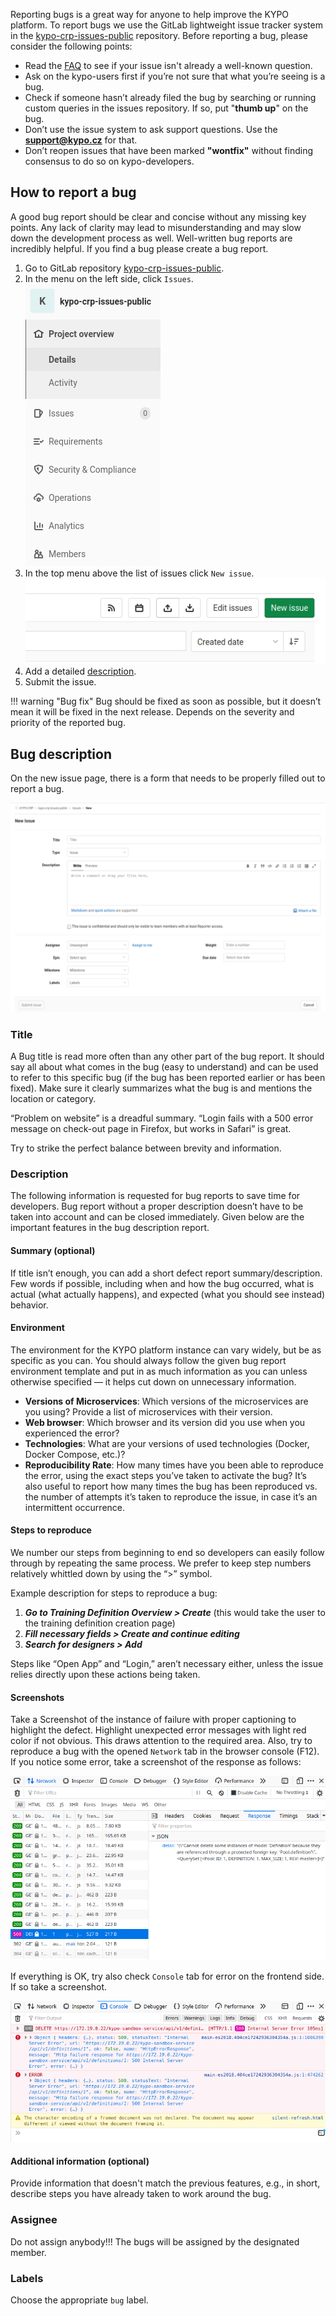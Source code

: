 Reporting bugs is a great way for anyone to help improve the KYPO platform. To report bugs we use the GitLab lightweight issue tracker system in the [kypo-crp-issues-public](https://gitlab.ics.muni.cz/kypo-crp/kypo-crp-issues-public) repository. Before reporting a bug, please consider the following points:
  
  * Read the [FAQ](faq.md) to see if your issue isn't already a well-known question.
  * Ask on the kypo-users first if you’re not sure that what you’re seeing is a bug.
  * Check if someone hasn’t already filed the bug by searching or running custom queries in the issues repository. If so, put "**thumb up**" on the bug.
  * Don’t use the issue system to ask support questions. Use the **support@kypo.cz** for that.
  * Don’t reopen issues that have been marked **"wontfix"** without finding consensus to do so on kypo-developers.


## How to report a bug

A good bug report should be clear and concise without any missing key points. Any lack of clarity may lead to misunderstanding and may slow down the development process as well. Well-written bug reports are incredibly helpful. If you find a bug please create a bug report.


  1.  Go to GitLab repository [kypo-crp-issues-public](https://gitlab.ics.muni.cz/kypo-crp/kypo-crp-issues-public).
  2.  In the menu on the left side, click `Issues`.
  ![gitlab-issue-repository-left-menu](img/report-bugs/issues-repository-left-menu.png)
  3.  In the top menu above the list of issues click `New issue`.
  ![gitlab-issue-repository-top-menu](img/report-bugs/issues-repository-top-menu.png)
  4.  Add a detailed [description](#bug-description).
  5.  Submit the issue.

!!! warning "Bug fix" 
    Bug should be fixed as soon as possible, but it doesn’t mean it will be fixed in the next release. Depends on the severity and priority of the reported bug. 


## Bug description
On the new issue page, there is a form that needs to be properly filled out to report a bug. 

![new-issue-page](img/report-bugs/new-issue-page.png)



### Title
A Bug title is read more often than any other part of the bug report. It should say all about what comes in the bug (easy to understand) and can be used to refer to this specific bug (if the bug has been reported earlier or has been fixed). Make sure it clearly summarizes what the bug is and mentions the location or category.

 “Problem on website” is a dreadful summary. “Login fails with a 500 error message on check-out page in Firefox, but works in Safari” is great.

Try to strike the perfect balance between brevity and information.

### Description 
The following information is requested for bug reports to save time for developers. Bug report without a proper description doesn’t have to be taken into account and can be closed immediately. Given below are the important features in the bug description report.

#### Summary (optional)

If title isn’t enough, you can add a short defect report summary/description. Few words if possible, including when and how the bug occurred, what is actual (what actually happens), and expected (what you should see instead) behavior.

#### Environment

The environment for the KYPO platform instance can vary widely, but be as specific as you can. You should always follow the given bug report environment template and put in as much information as you can unless otherwise specified — it helps cut down on unnecessary information.

  * **Versions of Microservices**: Which versions of the microservices are you using? Provide a list of microservices with their version.
  * **Web browser**: Which browser and its version did you use when you experienced the error? 
  * **Technologies**:  What are your versions of used technologies (Docker, Docker Compose, etc.)? 
  * **Reproducibility Rate**: How many times have you been able to reproduce the error, using the exact steps you’ve taken to activate the bug? It’s also useful to report how many times the bug has been reproduced vs. the number of attempts it’s taken to reproduce the issue, in case it’s an intermittent occurrence.

#### Steps to reproduce

We number our steps from beginning to end so developers can easily follow through by repeating the same process. We prefer to keep step numbers relatively whittled down by using the “>” symbol.

Example description for steps to reproduce a bug:

1. ***Go to Training Definition Overview > Create*** (this would take the user to the training definition creation page)
2. ***Fill necessary fields > Create and continue editing***
3. ***Search for designers > Add*** 

Steps like “Open App” and “Login,” aren’t necessary either, unless the issue relies directly upon these actions being taken.

#### Screenshots

Take a Screenshot of the instance of failure with proper captioning to highlight the defect. Highlight unexpected error messages with light red color if not obvious. This draws attention to the required area. Also, try to reproduce a bug with the opened `Network` tab in the browser console (F12). If you notice some error, take a screenshot of the response as follows: 

![network-tab-response](img/report-bugs/network-tab-response.png)

If everything is OK, try also check `Console` tab for error on the frontend side. If so take a screenshot. 

![console-tab](img/report-bugs/console-tab.png)

#### Additional information (optional)
Provide information that doesn't match the previous features, e.g., in short, describe steps you have already taken to work around the bug.

### Assignee
Do not assign anybody!!! The bugs will be assigned by the designated member. 

### Labels 
Choose the appropriate `bug` label. 

